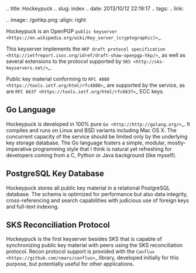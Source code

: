 .. title: Hockeypuck
.. slug: index
.. date: 2013/10/12 22:19:17
.. tags:
.. link:

.. image:: /gohkp.png
   :align: right

Hockeypuck is an OpenPGP `public keyserver <https://en.wikipedia.org/wiki/Key_server_(cryptographic)>`_.

This keyserver implements the
`HKP draft protocol specification <http://ietfreport.isoc.org/idref/draft-shaw-openpgp-hkp/>`_
as well as several extensions to the protocol supported by `SKS <http://sks-keyservers.net/>`_.

Public key material conforming to `RFC 4880 <https://tools.ietf.org/html/rfc4880>`_ are supported by the service, as are `RFC 6637 <https://tools.ietf.org/html/rfc6637>`_ ECC keys.

Go Language
-----------
Hockeypuck is developed in 100% pure `Go <http://http://golang.org/>`_. It compiles and runs on Linux and BSD variants including Mac OS X. The concurrent capacity of the service should be limited only by the underlying key storage database. The Go language fosters a simple, modular, mostly-imperative programming style that I think is natural yet refreshing for developers coming from a C, Python or Java background (like myself).

PostgreSQL Key Database
-----------------------
Hockeypuck stores all public key material in a relational PostgreSQL database.
The schema is optimized for performance but also data integrity, cross-referencing
and search capabilities with judicious use of foreign keys and full-text indexing.

SKS Reconciliation Protocol
---------------------------
Hockeypuck is the first keyserver besides SKS that is capable of synchronizing public
key material with peers using the SKS reconciliation protocol. Recon protocol
support is provided with the `Conflux <https://github.com/cmars/conflux>`_ library,
developed initially for this purpose, but potentially useful for other applications.
